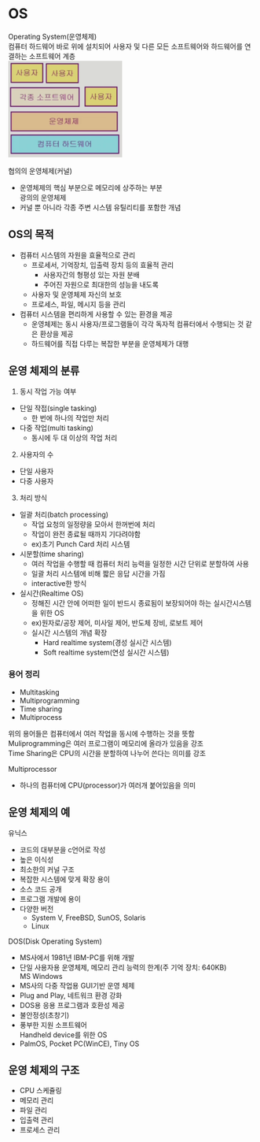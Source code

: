 # OS

Operating System(운영체제)  
컴퓨터 하드웨어 바로 위에 설치되어 사용자 및 다른 모든 소프트웨어와 하드웨어를 연결하는 소프트웨어 계층  
![OS](./img/os.PNG)

협의의 운영체제(커널)

- 운영체제의 핵심 부분으로 메모리에 상주하는 부분  
  광의의 운영체제
- 커널 뿐 아니라 각종 주변 시스템 유틸리티를 포함한 개념

## OS의 목적

- 컴퓨터 시스템의 자원을 효율적으로 관리
  - 프로세서, 기억장치, 입출력 장치 등의 효율적 관리
    - 사용자간의 형평성 있는 자원 분배
    - 주어진 자원으로 최대한의 성능을 내도록
  - 사용자 및 운영체제 자신의 보호
  - 프로세스, 파일, 메시지 등을 관리
- 컴퓨터 시스템을 편리하게 사용할 수 있는 환경을 제공
  - 운영체제는 동시 사용자/프로그램들이 각각 독자적 컴퓨터에서 수행되는 것 같은 환상을 제공
  - 하드웨어를 직접 다루는 복잡한 부분을 운영체제가 대행

## 운영 체제의 분류

1. 동시 작업 가능 여부

- 단일 작접(single tasking)
  - 한 번에 하나의 작업만 처리
- 다중 작업(multi tasking)
  - 동시에 두 대 이상의 작업 처리

2. 사용자의 수

- 단일 사용자
- 다중 사용자

3. 처리 방식

- 일괄 처리(batch processing)
  - 작업 요청의 일정량을 모아서 한꺼번에 처리
  - 작업이 완전 종료될 때까지 기다려야함
  - ex)초기 Punch Card 처리 시스템
- 시분할(time sharing)
  - 여러 작업을 수행할 때 컴퓨터 처리 능력을 일정한 시간 단위로 분할하여 사용
  - 일괄 처리 시스템에 비해 짧은 응답 시간을 가짐
  - interactive한 방식
- 실시간(Realtime OS)
  - 정해진 시간 안에 어떠한 일이 반드시 종료됨이 보장되어야 하는 실시간시스템을 위한 OS
  - ex)원자로/공장 제어, 미사일 제어, 반도체 장비, 로보트 제어
  - 실시간 시스템의 개념 확장
    - Hard realtime system(경성 실시간 시스템)
    - Soft realtime system(연성 실시간 시스템)

### 용어 정리

- Multitasking
- Multiprogramming
- Time sharing
- Multiprocess

위의 용어들은 컴퓨터에서 여러 작업을 동시에 수행하는 것을 뜻함  
Muliprogramming은 여러 프로그램이 메모리에 올라가 있음을 강조  
Time Sharing은 CPU의 시간을 분할하여 나누어 쓴다는 의미를 강조

Multiprocessor

- 하나의 컴퓨터에 CPU(processor)가 여러개 붙어있음을 의미

## 운영 체제의 예

유닉스

- 코드의 대부분을 c언어로 작성
- 높은 이식성
- 최소한의 커널 구조
- 복잡한 시스템에 맞게 확장 용이
- 소스 코드 공개
- 프로그램 개발에 용이
- 다양한 버전
  - System V, FreeBSD, SunOS, Solaris
  - Linux

DOS(Disk Operating System)

- MS사에서 1981년 IBM-PC를 위해 개발
- 단일 사용자용 운영체제, 메모리 관리 능력의 한계(주 기억 장치: 640KB)  
  MS Windows
- MS사의 다중 작업용 GUI기반 운영 체제
- Plug and Play, 네트워크 환경 강화
- DOS용 응용 프로그램과 호환성 제공
- 불안정성(초창기)
- 풍부한 지원 소프트웨어  
  Handheld device를 위한 OS
- PalmOS, Pocket PC(WinCE), Tiny OS

## 운영 체제의 구조

- CPU 스케쥴링
- 메모리 관리
- 파일 관리
- 입출력 관리
- 프로세스 관리
